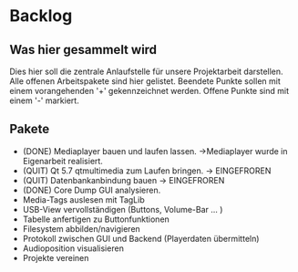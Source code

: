# Backlog
## Was hier gesammelt wird
Dies hier soll die zentrale Anlaufstelle für unsere Projektarbeit darstellen. Alle offenen Arbeitspakete sind hier gelistet. Beendete Punkte sollen mit einem vorangehenden '+' gekennzeichnet werden. Offene Punkte sind mit einem '-' markiert.

## Pakete
- (DONE) Mediaplayer bauen und laufen lassen. ->Mediaplayer wurde in Eigenarbeit realisiert.
- (QUIT) Qt 5.7 qtmultimedia zum Laufen bringen. -> EINGEFROREN
- (QUIT) Datenbankanbindung bauen -> EINGEFROREN
- (DONE) Core Dump GUI analysieren.
- Media-Tags auslesen mit TagLib
- USB-View vervollständigen (Buttons, Volume-Bar ... )
- Tabelle anfertigen zu Buttonfunktionen
- Filesystem abbilden/navigieren
- Protokoll zwischen GUI und Backend (Playerdaten übermitteln)
- Audioposition visualisieren
- Projekte vereinen
